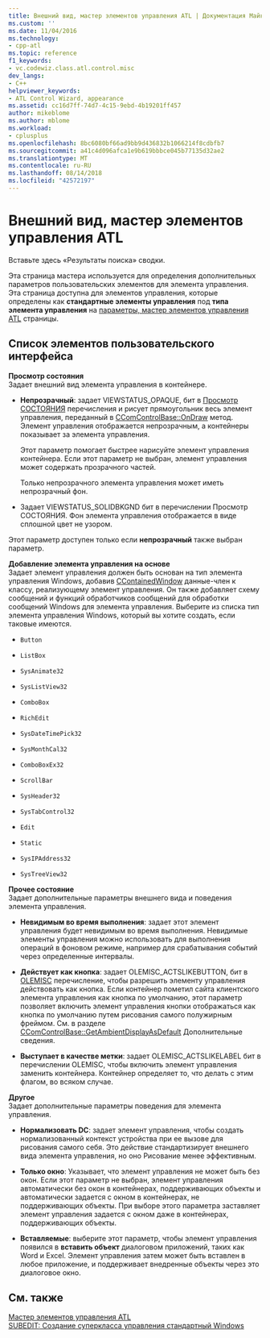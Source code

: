 ```yaml
---
title: Внешний вид, мастер элементов управления ATL | Документация Майкрософт
ms.custom: ''
ms.date: 11/04/2016
ms.technology:
- cpp-atl
ms.topic: reference
f1_keywords:
- vc.codewiz.class.atl.control.misc
dev_langs:
- C++
helpviewer_keywords:
- ATL Control Wizard, appearance
ms.assetid: cc16d7ff-74d7-4c15-9ebd-4b19201ff457
author: mikeblome
ms.author: mblome
ms.workload:
- cplusplus
ms.openlocfilehash: 8bc6080bf66ad9bb9d436832b1066214f8cdbfb7
ms.sourcegitcommit: a41c4d096afca1e9b619bbbce045b77135d32ae2
ms.translationtype: MT
ms.contentlocale: ru-RU
ms.lasthandoff: 08/14/2018
ms.locfileid: "42572197"
---
```

# <a name="appearance-atl-control-wizard"></a>Внешний вид, мастер элементов управления ATL
Вставьте здесь «Результаты поиска» сводки.  
  
 Эта страница мастера используется для определения дополнительных параметров пользовательских элементов для элемента управления. Эта страница доступна для элементов управления, которые определены как **стандартные элементы управления** под **типа элемента управления** на [параметры, мастер элементов управления ATL](../../atl/reference/options-atl-control-wizard.md) страницы.  
  
## <a name="uielement-list"></a>Список элементов пользовательского интерфейса  
**Просмотр состояния**  
Задает внешний вид элемента управления в контейнере.  
  
 -   **Непрозрачный**: задает VIEWSTATUS_OPAQUE, бит в [Просмотр СОСТОЯНИЯ](http://msdn.microsoft.com/library/windows/desktop/ms687201) перечисления и рисует прямоугольник весь элемент управления, переданный в [CComControlBase::OnDraw](../../atl/reference/ccomcontrolbase-class.md#ondraw) метод. Элемент управления отображается непрозрачным, а контейнеры показывает за элемента управления.      
      
        Этот параметр помогает быстрее нарисуйте элемент управления контейнера. Если этот параметр не выбран, элемент управления может содержать прозрачного частей.  
      
        Только непрозрачного элемента управления может иметь непрозрачный фон.  
      
 -   Задает VIEWSTATUS_SOLIDBKGND бит в перечислении Просмотр СОСТОЯНИЯ. Фон элемента управления отображается в виде сплошной цвет не узором.  
      
  Этот параметр доступен только если **непрозрачный** также выбран параметр.  
  
**Добавление элемента управления на основе**  
Задает элемент управления должен быть основан на тип элемента управления Windows, добавив [CContainedWindow](ccontainedwindowt-class.md) данные-член к классу, реализующему элемент управления. Он также добавляет схему сообщений и функций обработчиков сообщений для обработки сообщений Windows для элемента управления. Выберите из списка тип элемента управления Windows, который вы хотите создать, если таковые имеются.  

 -   `Button`  
      
 -   `ListBox`  
      
 -   `SysAnimate32`  
      
 -   `SysListView32`  
      
 -   `ComboBox`  
      
 -   `RichEdit`  
      
 -   `SysDateTimePick32`  
      
 -   `SysMonthCal32`  
      
 -   `ComboBoxEx32`  
      
 -   `ScrollBar`  
      
 -   `SysHeader32`  
      
 -   `SysTabControl32`  
      
 -   `Edit`  
      
 -   `Static`  
      
 -   `SysIPAddress32`  
      
 -   `SysTreeView32`  
  
**Прочее состояние**  
Задает дополнительные параметры внешнего вида и поведения элемента управления.  
  
 -   **Невидимым во время выполнения**: задает этот элемент управления будет невидимым во время выполнения. Невидимые элементы управления можно использовать для выполнения операций в фоновом режиме, например для срабатывания событий через определенные интервалы.  
      
 -   **Действует как кнопка**: задает OLEMISC_ACTSLIKEBUTTON, бит в [OLEMISC](http://msdn.microsoft.com/library/windows/desktop/ms678497) перечисление, чтобы разрешить элементу управления действовать как кнопка. Если контейнер пометил сайта клиентского элемента управления как кнопка по умолчанию, этот параметр позволяет включить элемент управления кнопки отображаться как кнопка по умолчанию путем рисования самого полужирным фреймом. См. в разделе [CComControlBase::GetAmbientDisplayAsDefault](../../atl/reference/ccomcontrolbase-class.md#getambientdisplayasdefault) Дополнительные сведения.  
      
  -   **Выступает в качестве метки**: задает OLEMISC_ACTSLIKELABEL бит в перечислении OLEMISC, чтобы включить элемент управления заменить контейнера. Контейнер определяет то, что делать с этим флагом, во всяком случае.  
  
**Другое**  
Задает дополнительные параметры поведения для элемента управления.  
  
 -   **Нормализовать DC**: задает элемент управления, чтобы создать нормализованный контекст устройства при ее вызове для рисования самого себя. Это действие стандартизирует внешнего вида элемента управления, но оно Рисование менее эффективным.  
      
 -   **Только окно**: Указывает, что элемент управления не может быть без окон. Если этот параметр не выбран, элемент управления автоматически без окон в контейнерах, поддерживающих объекты и автоматически задается с окном в контейнерах, не поддерживающих объекты. При выборе этого параметра заставляет элемент управления задается с окном даже в контейнерах, поддерживающих объекты.  
      
 -   **Вставляемые**: выберите этот параметр, чтобы элемент управления появился в **вставить объект** диалоговом приложений, таких как Word и Excel. Элемент управления затем может быть вставлен в любое приложение, и поддерживает внедренные объекты через это диалоговое окно.  
  
## <a name="see-also"></a>См. также  
 [Мастер элементов управления ATL](../../atl/reference/atl-control-wizard.md)   
 [SUBEDIT: Создание суперкласса управления стандартный Windows](https://github.com/Microsoft/VCSamples/tree/master/VC2008Samples/ATL/Controls/SubEdit)

